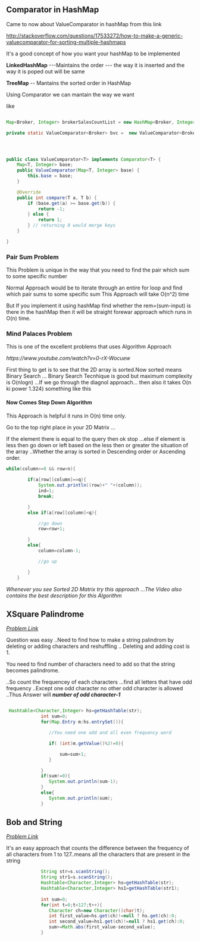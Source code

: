<h2>Comparator in HashMap</h2>

Came to now about ValueComparator in hashMap from this link 

http://stackoverflow.com/questions/17533272/how-to-make-a-generic-valuecomparator-for-sorting-multiple-hashmaps


It's a good concept of how you want your hashMap to be implemented 

<b>LinkedHashMap</b> ---Maintains the order --- the way it is inserted and the way it is poped out will be same

<b>TreeMap</b> -- Mantains the sorted order in HashMap


Using Comparator we can mantain the way we want 

like 
```java

Map<Broker, Integer> brokerSalesCountList = new HashMap<Broker, Integer>();

private static ValueComparator<Broker> bvc =  new ValueComparator<Broker>(brokerSalesCountList);




public class ValueComparator<T> implements Comparator<T> {  
    Map<T, Integer> base;
    public ValueComparator(Map<T, Integer> base) {
        this.base = base;
    }

    @Override
    public int compare(T a, T b) {
        if (base.get(a) >= base.get(b)) {
            return -1;
        } else {
            return 1;
        } // returning 0 would merge keys
    }

}


```


<h3> Pair Sum Problem </h3>


<p>This Problem is unique in the way that you need to find the pair which sum to some specific number </p>
<p>Normal Approach would be to iterate through an entire for loop and find which pair sums to some specific sum
This Approach will take O(n^2) time
</p>
<p>
    But If you implement it using hashMap find whether the rem=(sum-input) is there in the hashMap then it will be straight forewar approach which runs in O(n) time.

</p>

<h3> Mind Palaces Problem </h3>

<p> This is one of the excellent problems that uses Algorithm Approach </p>

<p><i>https://www.youtube.com/watch?v=0-rX-Wocuew</i></p>

<p>First thing to get is to see that the 2D array is sorted.Now sorted means Binary Search ...
Binary Search Tecnhique is good but maximum complexity is O(nlogn)  ...If we go through the diagnol approach...
then also it takes O(n ki power 1.324) something like this
</p>

<p>
<h4>Now Comes Step Down Algorithm 
</h4>
This Approach is helpful it runs in O(n) time only.

Go to the top right place in your 2D Matrix ...

If the element there is equal to the query then ok stop ...else if element is less then go down or left based on the less then or greater the situation of the array ..Whether the array is sorted in Descending order or Ascending order.

```java
while(column>=0 && row<n){
            
        if(a[row][column]==q){
            System.out.println((row)+" "+(column));
            ind=1;
            break;

        }
        else if(a[row][column]<q){

            //go down
            row=row+1;

        }
        else{
            column=column-1;

            //go up

        }
    }
```

<i>Whenever you see Sorted 2D Matrix try this approach ...The Video also contains the best description for this Algorithm</i>
</p>

<h2>XSquare Palindrome</h2>
<i><a href="">Problem Link</a></i>
<p>
Question was easy ..Need to find how to make a string palindrom  by deleting or adding characters and reshuffling ..
Deleting and adding cost is 1.

You need to find number of characters need to add so that the string becomes palindrome.

..So count the frequencey of each characters ...find all letters that have odd frequency ..Except one odd character no other odd character is allowed ..Thus Answer will <b><i>number of odd character-1</i> </b>

```java

 Hashtable<Character,Integer> hs=getHashTable(str);
             int sum=0;
             for(Map.Entry m:hs.entrySet()){

                //You need one odd and all even frequency word

                if( (int)m.getValue()%2!=0){

                    sum=sum+1;
                }

             }
             if(sum!=0){
                System.out.println(sum-1);
             }
             else{
                System.out.println(sum);
             }

```
</p>

<h2>Bob and String</h2>
<i><a href="https://www.hackerearth.com/practice/data-structures/hash-tables/basics-of-hash-tables/practice-problems/algorithm/bob-and-string-easy/">Problem Link</a></i>

<p>It's an easy approach that counts the difference between the frequency of all characters from 1 to 127..means all the 
characters that are present in the string</p>

```java
             String str=s.scanString();
             String str1=s.scanString();
             Hashtable<Character,Integer> hs=getHashTable(str);
             Hashtable<Character,Integer> hs1=getHashTable(str1);
             
             int sum=0;
             for(int t=0;t<127;t++){
                Character ch=new Character((char)t);
                int first_value=hs.get(ch)!=null ? hs.get(ch):0;
                int second_value=hs1.get(ch)!=null ? hs1.get(ch):0;
                sum+=Math.abs(first_value-second_value);
             }

```